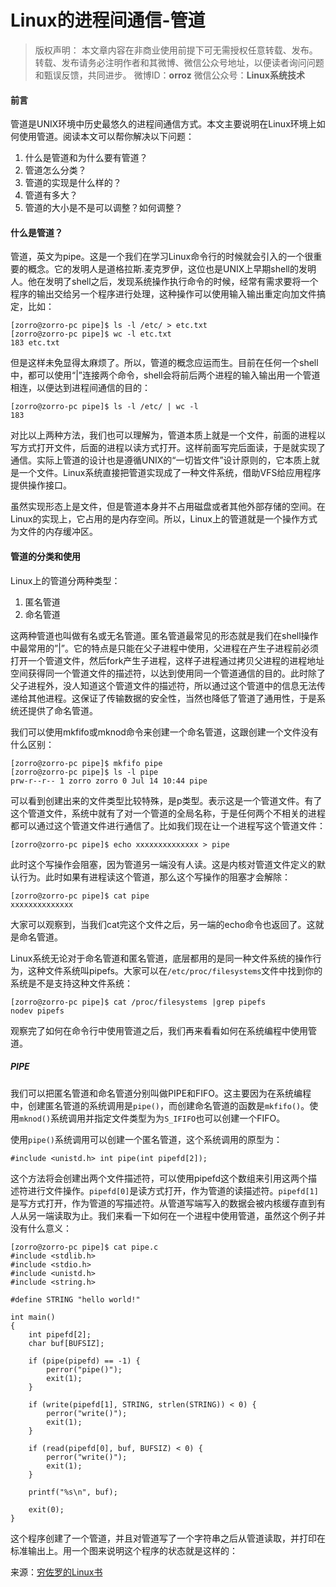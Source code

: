 # Linux的进程间通信-管道

> 版权声明： 本文章内容在非商业使用前提下可无需授权任意转载、发布。
> 转载、发布请务必注明作者和其微博、微信公众号地址，以便读者询问问题和甄误反馈，共同进步。
> 微博ID：**orroz**
> 微信公众号：**Linux系统技术**

#### 前言

管道是UNIX环境中历史最悠久的进程间通信方式。本文主要说明在Linux环境上如何使用管道。阅读本文可以帮你解决以下问题：

1. 什么是管道和为什么要有管道？
2. 管道怎么分类？
3. 管道的实现是什么样的？
4. 管道有多大？
5. 管道的大小是不是可以调整？如何调整？

#### 什么是管道？

管道，英文为pipe。这是一个我们在学习Linux命令行的时候就会引入的一个很重要的概念。它的发明人是道格拉斯.麦克罗伊，这位也是UNIX上早期shell的发明人。他在发明了shell之后，发现系统操作执行命令的时候，经常有需求要将一个程序的输出交给另一个程序进行处理，这种操作可以使用输入输出重定向加文件搞定，比如：
```
[zorro@zorro-pc pipe]$ ls -l /etc/ > etc.txt
[zorro@zorro-pc pipe]$ wc -l etc.txt
183 etc.txt
```
但是这样未免显得太麻烦了。所以，管道的概念应运而生。目前在任何一个shell中，都可以使用“|”连接两个命令，shell会将前后两个进程的输入输出用一个管道相连，以便达到进程间通信的目的：
```
[zorro@zorro-pc pipe]$ ls -l /etc/ | wc -l
183
```
对比以上两种方法，我们也可以理解为，管道本质上就是一个文件，前面的进程以写方式打开文件，后面的进程以读方式打开。这样前面写完后面读，于是就实现了通信。实际上管道的设计也是遵循UNIX的“一切皆文件”设计原则的，它本质上就是一个文件。Linux系统直接把管道实现成了一种文件系统，借助VFS给应用程序提供操作接口。

虽然实现形态上是文件，但是管道本身并不占用磁盘或者其他外部存储的空间。在Linux的实现上，它占用的是内存空间。所以，Linux上的管道就是一个操作方式为文件的内存缓冲区。

#### 管道的分类和使用

Linux上的管道分两种类型：

1. 匿名管道
2. 命名管道

这两种管道也叫做有名或无名管道。匿名管道最常见的形态就是我们在shell操作中最常用的”|”。它的特点是只能在父子进程中使用，父进程在产生子进程前必须打开一个管道文件，然后fork产生子进程，这样子进程通过拷贝父进程的进程地址空间获得同一个管道文件的描述符，以达到使用同一个管道通信的目的。此时除了父子进程外，没人知道这个管道文件的描述符，所以通过这个管道中的信息无法传递给其他进程。这保证了传输数据的安全性，当然也降低了管道了通用性，于是系统还提供了命名管道。

我们可以使用mkfifo或mknod命令来创建一个命名管道，这跟创建一个文件没有什么区别：
```
[zorro@zorro-pc pipe]$ mkfifo pipe
[zorro@zorro-pc pipe]$ ls -l pipe
prw-r--r-- 1 zorro zorro 0 Jul 14 10:44 pipe
```
可以看到创建出来的文件类型比较特殊，是p类型。表示这是一个管道文件。有了这个管道文件，系统中就有了对一个管道的全局名称，于是任何两个不相关的进程都可以通过这个管道文件进行通信了。比如我们现在让一个进程写这个管道文件：
```
[zorro@zorro-pc pipe]$ echo xxxxxxxxxxxxxx > pipe
```
此时这个写操作会阻塞，因为管道另一端没有人读。这是内核对管道文件定义的默认行为。此时如果有进程读这个管道，那么这个写操作的阻塞才会解除：
```
[zorro@zorro-pc pipe]$ cat pipe
xxxxxxxxxxxxxx
```
大家可以观察到，当我们cat完这个文件之后，另一端的echo命令也返回了。这就是命名管道。

Linux系统无论对于命名管道和匿名管道，底层都用的是同一种文件系统的操作行为，这种文件系统叫pipefs。大家可以在`/etc/proc/filesystems`文件中找到你的系统是不是支持这种文件系统：
```
[zorro@zorro-pc pipe]$ cat /proc/filesystems |grep pipefs
nodev pipefs
```
观察完了如何在命令行中使用管道之后，我们再来看看如何在系统编程中使用管道。

##### PIPE

我们可以把匿名管道和命名管道分别叫做PIPE和FIFO。这主要因为在系统编程中，创建匿名管道的系统调用是`pipe()`，而创建命名管道的函数是`mkfifo()`。使用`mknod()`系统调用并指定文件类型为为`S_IFIFO`也可以创建一个FIFO。

使用`pipe()`系统调用可以创建一个匿名管道，这个系统调用的原型为：
```
#include <unistd.h> int pipe(int pipefd[2]);
```
这个方法将会创建出两个文件描述符，可以使用pipefd这个数组来引用这两个描述符进行文件操作。`pipefd[0]`是读方式打开，作为管道的读描述符。`pipefd[1]`是写方式打开，作为管道的写描述符。从管道写端写入的数据会被内核缓存直到有人从另一端读取为止。我们来看一下如何在一个进程中使用管道，虽然这个例子并没有什么意义：
```
[zorro@zorro-pc pipe]$ cat pipe.c
#include <stdlib.h>
#include <stdio.h>
#include <unistd.h>
#include <string.h>

#define STRING "hello world!"

int main()
{
    int pipefd[2];
    char buf[BUFSIZ];

    if (pipe(pipefd) == -1) {
        perror("pipe()");
        exit(1);
    }

    if (write(pipefd[1], STRING, strlen(STRING)) < 0) {
        perror("write()");
        exit(1);
    }

    if (read(pipefd[0], buf, BUFSIZ) < 0) {
        perror("write()");
        exit(1);
    }

    printf("%s\n", buf);

    exit(0);
}
```
这个程序创建了一个管道，并且对管道写了一个字符串之后从管道读取，并打印在标准输出上。用一个图来说明这个程序的状态就是这样的：



来源：[穷佐罗的Linux书](http://liwei.life/2016/07/18/pipe/)